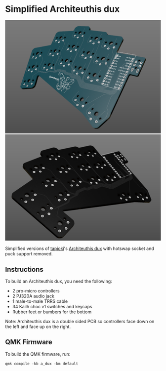 # Simplified Architeuthis dux

![architeuthis_dux_custom](architeuthis_dux_custom.png)
![architeuthis_dux_blank](architeuthis_dux_blankv2.png)

Simplified versions of [tapioki](https://github.com/tapioki)'s [Architeuthis dux](https://github.com/tapioki/cephalopoda/tree/main/Architeuthis%20dux) with hotswap socket and puck support removed.

## Instructions
To build an Architeuthis dux, you need the following:
* 2 pro-micro controllers
* 2 PJ320A audio jack
* 1 male-to-male TRRS cable
* 34 Kailh choc v1 switches and keycaps
* Rubber feet or bumbers for the bottom

Note: Architeuthis dux is a double sided PCB so controllers face down on the left and face up on the right.

## QMK Firmware
To build the QMK firmware, run:
```
qmk compile -kb a_dux -km default
```
